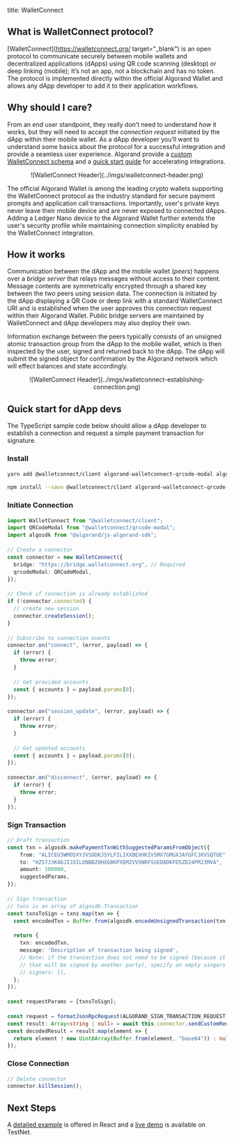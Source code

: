 title: WalletConnect

## What is WalletConnect protocol?

[WalletConnect](https://walletconnect.org/ target="_blank") is an open protocol to communicate securely between mobile wallets and decentralized applications (dApps) using QR code scanning (desktop) or deep linking (mobile); It’s not an app, not a blockchain and has no token. The protocol is implemented directly within the official Algorand Wallet and allows any dApp developer to add it to their application workflows.

## Why should I care?

From an end user standpoint, they really don’t need to understand _how_ it works, but they will need to accept the _connection request_ initiated by the dApp within their mobile wallet. As a dApp developer you’ll want to understand some basics about the protocol for a successful integration and provide a seamless user experience. Algorand provide a [custom WalletConnect schema](../reference/walletconnect-schema.md) and a [quick start guide](#quick-start-for-dapp-devs) for accelerating integrations.

<center>![WalletConnect Header](../imgs/walletconnect-header.png)</center>

The official Algorand Wallet is among the leading crypto wallets supporting the WalletConnect protocol as the industry standard for secure payment prompts and application call transactions. Importantly, user's private keys never leave their mobile device and are never exposed to connected dApps. Adding a Ledger Nano device to the Algorand Wallet further extends the user's security profile while maintaining connection simplicity enabled by the WalletConnect integration.

## How it works

Communication between the dApp and the mobile wallet (_peers_) happens over a _bridge server_ that relays messages without access to their content. Message contents are symmetrically encrypted through a shared key between the two peers using session data. The connection is initiated by the dApp displaying a QR Code or deep link with a standard WalletConnect URI and is established when the user approves this connection request within their Algorand Wallet. Public bridge servers are maintained by WalletConnect and dApp developers may also deploy their own.

Information exchange between the peers typically consists of an unsigned atomic transaction group from the dApp to the mobile wallet, which is then inspected by the user, signed and returned back to the dApp. The dApp will submit the signed object for confirmation by the Algorand network which will effect balances and state accordingly.

<center>![WalletConnect Header](../imgs/walletconnect-establishing-connection.png)</center>

## Quick start for dApp devs

The TypeScript sample code below should allow a dApp developer to establish a connection and request a simple payment transaction for signature.

### Install

```bash tab="yarn"
yarn add @walletconnect/client algorand-walletconnect-qrcode-modal algosdk
```

```bash tab="npm"
npm install --save @walletconnect/client algorand-walletconnect-qrcode-modal algosdk
```

### Initiate Connection

```typescript
import WalletConnect from "@walletconnect/client";
import QRCodeModal from "@walletconnect/qrcode-modal";
import algosdk from "@algorand/js-algorand-sdk";

// Create a connector
const connector = new WalletConnect({
  bridge: "https://bridge.walletconnect.org", // Required
  qrcodeModal: QRCodeModal,
});

// Check if connection is already established
if (!connector.connected) {
  // create new session
  connector.createSession();
}

// Subscribe to connection events
connector.on("connect", (error, payload) => {
  if (error) {
    throw error;
  }

  // Get provided accounts
  const { accounts } = payload.params[0];
});

connector.on("session_update", (error, payload) => {
  if (error) {
    throw error;
  }

  // Get updated accounts 
  const { accounts } = payload.params[0];
});

connector.on("disconnect", (error, payload) => {
  if (error) {
    throw error;
  }
});
```

### Sign Transaction

```typescript
// Draft transaction
const txn = algosdk.makePaymentTxnWithSuggestedParamsFromObject({
    from: "ALICEU3WMO5XYJVSODKJSYLFILIXXBEXHKIVSMX7GMGXJAYGFCJKVSQTUE",
    to: "HZ57J3K46JIJXILONBBZOHX6BKPXEM2VVXNRFSUED6DKFD5ZD24PMJ3MVA",
    amount: 100000,
    suggestedParams,
});

// Sign transaction
// txns is an array of algosdk.Transaction
const txnsToSign = txns.map(txn => {
  const encodedTxn = Buffer.from(algosdk.encodeUnsignedTransaction(txn.txn)).toString("base64");

  return {
    txn: encodedTxn,
    message: 'Description of transaction being signed',
    // Note: if the transaction does not need to be signed (because it's part of an atomic group
    // that will be signed by another party), specify an empty singers array like so:
    // signers: [],
  };
});

const requestParams = [txnsToSign];

const request = formatJsonRpcRequest(ALGORAND_SIGN_TRANSACTION_REQUEST, requestParams);
const result: Array<string | null> = await this.connector.sendCustomRequest(request);
const decodedResult = result.map(element => {
  return element ? new Uint8Array(Buffer.from(element, "base64")) : null;
});
```

### Close Connection

```TypeScript
// Delete connector
connector.killSession();
```

## Next Steps

A [detailed example](https://github.com/algorand/algorand-walletconnect-example-dapp) is offered in React and a [live demo](https://algorand.github.io/algorand-walletconnect-example-dapp/) is available on TestNet. 